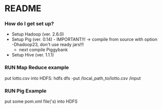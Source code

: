 # README #

### How do I get set up? ###

* Setup Hadoop (ver. 2.6.0)
* Setup Pig (ver. 0.14) - IMPORTANT!!! -> compile from source with option -Dhadoop23, don't use ready jars!!!
   - next compile Piggybank
* Setup Hive (ver. 1.1.1)


### RUN Map Reduce example ###

put lotto.csv into HDFS:
hdfs dfs -put /local_path_to/lotto.csv /input


### RUN Pig Example ###

put some pom.xml file('s) into HDFS

